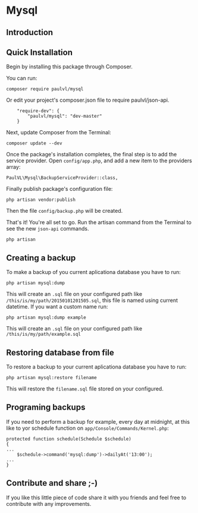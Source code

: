 # Mysql

## **Introduction**

## **Quick Installation**

Begin by installing this package through Composer.

You can run:

    composer require paulvl/mysql

Or edit your project's composer.json file to require paulvl/json-api.
```
    "require-dev": {
        "paulvl/mysql": "dev-master"
    }
```
Next, update Composer from the Terminal:

    composer update --dev

Once the package's installation completes, the final step is to add the service provider. Open `config/app.php`, and add a new item to the providers array:

```
PaulVL\Mysql\BackupServiceProvider::class,
```

Finally publish package's configuration file:

    php artisan vendor:publish

Then the file `config/backup.php` will be created.

That's it! You're all set to go. Run the artisan command from the Terminal to see the new `json-api` commands.

    php artisan

## **Creating a backup**
To make a backup of you current aplicationa database you have to run:

    php artisan mysql:dump

This will create an `.sql` file on your configured path like `/this/is/my/path/20150101201505.sql`, this file is named using current datetime. If you want a custom name run:

    php artisan mysql:dump example

This will create an `.sql` file on your configured path like `/this/is/my/path/example.sql`

## **Restoring database from file**
To restore a backup to your current aplicationa database you have to run:

    php artisan mysql:restore filename

This will restore the `filename.sql` file stored on your configured.

## **Programing backups**
If you need to perform a backup for example, every day at midnight, at this like to yor schedule function on `app/Console/Commands/Kernel.php`:
```
protected function schedule(Schedule $schedule)
{
...
	$schedule->command('mysql:dump')->dailyAt('13:00');
...
}
```
## **Contribute and share ;-)**
If you like this little piece of code share it with you friends and feel free to contribute with any improvements.
